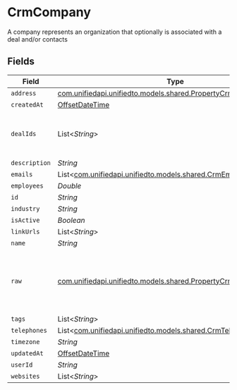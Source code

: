 # CrmCompany

A company represents an organization that optionally is associated with a deal and/or contacts


## Fields

| Field                                                                                                                | Type                                                                                                                 | Required                                                                                                             | Description                                                                                                          |
| -------------------------------------------------------------------------------------------------------------------- | -------------------------------------------------------------------------------------------------------------------- | -------------------------------------------------------------------------------------------------------------------- | -------------------------------------------------------------------------------------------------------------------- |
| `address`                                                                                                            | [com.unifiedapi.unifiedto.models.shared.PropertyCrmCompanyAddress](../../models/shared/PropertyCrmCompanyAddress.md) | :heavy_minus_sign:                                                                                                   | N/A                                                                                                                  |
| `createdAt`                                                                                                          | [OffsetDateTime](https://docs.oracle.com/javase/8/docs/api/java/time/OffsetDateTime.html)                            | :heavy_minus_sign:                                                                                                   | N/A                                                                                                                  |
| `dealIds`                                                                                                            | List<*String*>                                                                                                       | :heavy_minus_sign:                                                                                                   | An array of deal IDs associated with this contact                                                                    |
| `description`                                                                                                        | *String*                                                                                                             | :heavy_minus_sign:                                                                                                   | N/A                                                                                                                  |
| `emails`                                                                                                             | List<[com.unifiedapi.unifiedto.models.shared.CrmEmail](../../models/shared/CrmEmail.md)>                             | :heavy_minus_sign:                                                                                                   | N/A                                                                                                                  |
| `employees`                                                                                                          | *Double*                                                                                                             | :heavy_minus_sign:                                                                                                   | N/A                                                                                                                  |
| `id`                                                                                                                 | *String*                                                                                                             | :heavy_minus_sign:                                                                                                   | N/A                                                                                                                  |
| `industry`                                                                                                           | *String*                                                                                                             | :heavy_minus_sign:                                                                                                   | N/A                                                                                                                  |
| `isActive`                                                                                                           | *Boolean*                                                                                                            | :heavy_minus_sign:                                                                                                   | N/A                                                                                                                  |
| `linkUrls`                                                                                                           | List<*String*>                                                                                                       | :heavy_minus_sign:                                                                                                   | N/A                                                                                                                  |
| `name`                                                                                                               | *String*                                                                                                             | :heavy_minus_sign:                                                                                                   | N/A                                                                                                                  |
| `raw`                                                                                                                | [com.unifiedapi.unifiedto.models.shared.PropertyCrmCompanyRaw](../../models/shared/PropertyCrmCompanyRaw.md)         | :heavy_minus_sign:                                                                                                   | The raw data returned by the integration for this company                                                            |
| `tags`                                                                                                               | List<*String*>                                                                                                       | :heavy_minus_sign:                                                                                                   | N/A                                                                                                                  |
| `telephones`                                                                                                         | List<[com.unifiedapi.unifiedto.models.shared.CrmTelephone](../../models/shared/CrmTelephone.md)>                     | :heavy_minus_sign:                                                                                                   | N/A                                                                                                                  |
| `timezone`                                                                                                           | *String*                                                                                                             | :heavy_minus_sign:                                                                                                   | N/A                                                                                                                  |
| `updatedAt`                                                                                                          | [OffsetDateTime](https://docs.oracle.com/javase/8/docs/api/java/time/OffsetDateTime.html)                            | :heavy_minus_sign:                                                                                                   | N/A                                                                                                                  |
| `userId`                                                                                                             | *String*                                                                                                             | :heavy_minus_sign:                                                                                                   | N/A                                                                                                                  |
| `websites`                                                                                                           | List<*String*>                                                                                                       | :heavy_minus_sign:                                                                                                   | N/A                                                                                                                  |